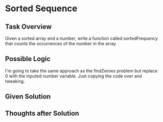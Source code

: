 # Sorted Sequence

## Task Overview
Given a sorted array and a number, write a function called sortedFrequency that counts the occurrences of the number in the array.

## Possible Logic
I'm going to take the same approach as the findZeroes problem but replace 0 with the inputed number variable. Just copying the code over and tweaking.

## Given Solution

## Thoughts after Solution
